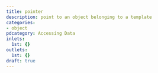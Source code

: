 ```yaml
---
title: pointer
description: point to an object belonging to a template
categories:
- object
pdcategory: Accessing Data
inlets:
  1st: {}
outlets:
  1st: {}
draft: true
---
```


